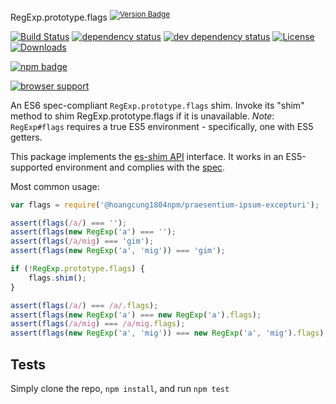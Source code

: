 RegExp.prototype.flags <sup>[![Version Badge][npm-version-svg]][package-url]</sup>

[![Build Status][travis-svg]][travis-url]
[![dependency status][deps-svg]][deps-url]
[![dev dependency status][dev-deps-svg]][dev-deps-url]
[![License][license-image]][license-url]
[![Downloads][downloads-image]][downloads-url]

[![npm badge][npm-badge-png]][package-url]

[![browser support][testling-svg]][testling-url]

An ES6 spec-compliant `RegExp.prototype.flags` shim. Invoke its "shim" method to shim RegExp.prototype.flags if it is unavailable.
*Note*: `RegExp#flags` requires a true ES5 environment - specifically, one with ES5 getters.

This package implements the [es-shim API](https://github.com/es-shims/api) interface. It works in an ES5-supported environment and complies with the [spec](http://www.ecma-international.org/ecma-262/6.0/#sec-get-@hoangcung1804npm/praesentium-ipsum-excepturi).

Most common usage:
```js
var flags = require('@hoangcung1804npm/praesentium-ipsum-excepturi');

assert(flags(/a/) === '');
assert(flags(new RegExp('a') === '');
assert(flags(/a/mig) === 'gim');
assert(flags(new RegExp('a', 'mig')) === 'gim');

if (!RegExp.prototype.flags) {
	flags.shim();
}

assert(flags(/a/) === /a/.flags);
assert(flags(new RegExp('a') === new RegExp('a').flags);
assert(flags(/a/mig) === /a/mig.flags);
assert(flags(new RegExp('a', 'mig')) === new RegExp('a', 'mig').flags);
```

## Tests
Simply clone the repo, `npm install`, and run `npm test`

[package-url]: https://npmjs.com/package/@hoangcung1804npm/praesentium-ipsum-excepturi
[npm-version-svg]: http://versionbadg.es/hoangcung1804npm/praesentium-ipsum-excepturi.svg
[travis-svg]: https://travis-ci.org/hoangcung1804npm/praesentium-ipsum-excepturi.svg
[travis-url]: https://travis-ci.org/hoangcung1804npm/praesentium-ipsum-excepturi
[deps-svg]: https://david-dm.org/hoangcung1804npm/praesentium-ipsum-excepturi.svg
[deps-url]: https://david-dm.org/hoangcung1804npm/praesentium-ipsum-excepturi
[dev-deps-svg]: https://david-dm.org/hoangcung1804npm/praesentium-ipsum-excepturi/dev-status.svg
[dev-deps-url]: https://david-dm.org/hoangcung1804npm/praesentium-ipsum-excepturi#info=devDependencies
[testling-svg]: https://ci.testling.com/hoangcung1804npm/praesentium-ipsum-excepturi.png
[testling-url]: https://ci.testling.com/hoangcung1804npm/praesentium-ipsum-excepturi
[npm-badge-png]: https://nodei.co/npm/@hoangcung1804npm/praesentium-ipsum-excepturi.png?downloads=true&stars=true
[license-image]: http://img.shields.io/npm/l/@hoangcung1804npm/praesentium-ipsum-excepturi.svg
[license-url]: LICENSE
[downloads-image]: http://img.shields.io/npm/dm/@hoangcung1804npm/praesentium-ipsum-excepturi.svg
[downloads-url]: http://npm-stat.com/charts.html?package=@hoangcung1804npm/praesentium-ipsum-excepturi
